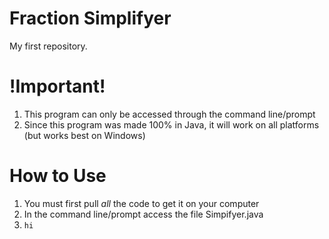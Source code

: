 # Fraction Simplifyer
My first repository.

# !Important!
1. This program can only be accessed through the command line/prompt
2. Since this program was made 100% in Java, it will work on all platforms (but works best on Windows)

# How to Use
1. You must first pull *all* the code to get it on your computer
2. In the command line/prompt access the file Simpifyer.java
3. `hi`

